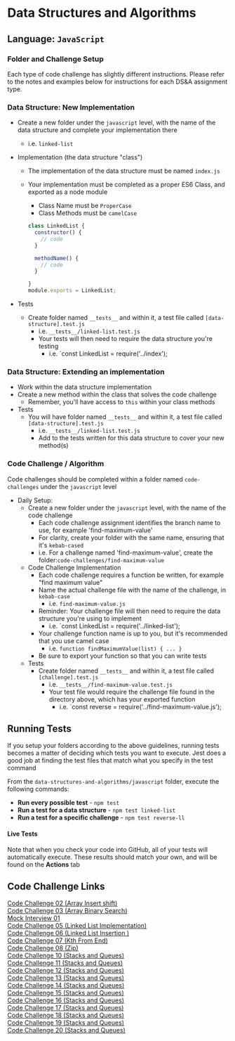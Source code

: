 # Data Structures and Algorithms

## Language: `JavaScript`

### Folder and Challenge Setup

Each type of code challenge has slightly different instructions. Please refer to the notes and examples below for instructions for each DS&A assignment type.

### Data Structure: New Implementation

- Create a new folder under the `javascript` level, with the name of the data structure and complete your implementation there
  - i.e. `linked-list`
- Implementation (the data structure "class")
  - The implementation of the data structure must be named `index.js`
  - Your implementation must be completed as a proper ES6 Class, and exported as a node module
    - Class Name must be `ProperCase`
    - Class Methods must be `camelCase`

    ```javascript
    class LinkedList {
      constructor() {
        // code
      }

      methodName() {
        // code
      }

    }
    module.exports = LinkedList;
    ```

- Tests
  - Create folder named `__tests__` and within it, a test file called `[data-structure].test.js`
    - i.e. `__tests__/linked-list.test.js`
    - Your tests will then need to require the data structure you're testing
      - i.e. `const LinkedList = require('../index');

### Data Structure: Extending an implementation

- Work within the data structure implementation
- Create a new method within the class that solves the code challenge
  - Remember, you'll have access to `this` within your class methods
- Tests
  - You will have folder named `__tests__` and within it, a test file called `[data-structure].test.js`
    - i.e. `__tests__/linked-list.test.js`
    - Add to the tests written for this data structure to cover your new method(s)

### Code Challenge / Algorithm

Code challenges should be completed within a folder named `code-challenges` under the `javascript` level

- Daily Setup:
  - Create a new folder under the `javascript` level, with the name of the code challenge
    - Each code challenge assignment identifies the branch name to use, for example 'find-maximum-value'
    - For clarity, create your folder with the same name, ensuring that it's `kebab-cased`
    - i.e. For a challenge named 'find-maximum-value', create the folder:`code-challenges/find-maximum-value`
  - Code Challenge Implementation
    - Each code challenge requires a function be written, for example "find maximum value"
    - Name the actual challenge file with the name of the challenge, in `kebab-case`
      - i.e. `find-maximum-value.js`
    - Reminder: Your challenge file will then need to require the data structure you're using to implement
      - i.e. `const LinkedList = require('../linked-list');
    - Your challenge function name is up to you, but it's recommended that you use camel case
      - i.e. `function findMaximumValue(list) { ... }`
    - Be sure to export your function so that you can write tests
  - Tests
    - Create folder named `__tests__` and within it, a test file called `[challenge].test.js`
      - i.e. `__tests__/find-maximum-value.test.js`
      - Your test file would require the challenge file found in the directory above, which has your exported function
        - i.e. `const reverse = require('../find-maximum-value.js');

## Running Tests

If you setup your folders according to the above guidelines, running tests becomes a matter of deciding which tests you want to execute.  Jest does a good job at finding the test files that match what you specify in the test command

From the `data-structures-and-algorithms/javascript` folder, execute the following commands:

- **Run every possible test** - `npm test`
- **Run a test for a data structure** - `npm test linked-list`
- **Run a test for a specific challenge** - `npm test reverse-ll`

#### Live Tests

Note that when you check your code into GitHub, all of your tests will automatically execute. These results should match your own, and will be found on the  **Actions** tab

## Code Challenge Links

[Code Challenge 02 (Array Insert shift)](./code-challenges/array-insert-shift/README.md)  
[Code Challenge 03 (Array Binary Search)](./code-challenges/array-binary-search/README.md)  
[Mock Interview 01](./code-challenges/mockInterview1/README.md)  
[Code Challenge 05 (Linked List Implementation)](./linked-list/README/Challenge-05-README.md)  
[Code Challenge 06 (Linked List Insertion )](linked-list/README/Challenge-06-README.md)  
[Code Challenge 07 (Kth From End)](linked-list/README/Challenge-07-README.md)  
[Code Challenge 08 (Zip)](linked-list//README/CHallenge%2008-README.md)  
[Code Challenge 10 (Stacks and Queues)](stacks-queues/README/Challenge-10-README.md)  
[Code Challenge 11 (Stacks and Queues)](stacks-queues/README/Challenge-11-README.md)  
[Code Challenge 12 (Stacks and Queues)](stacks-queues/README/Challenge-12-README.md)  
[Code Challenge 13 (Stacks and Queues)](stacks-queues/README/Challenge-11-README.md)  
[Code Challenge 14 (Stacks and Queues)](stacks-queues/README/Challenge-11-README.md)  
[Code Challenge 15 (Stacks and Queues)](stacks-queues/README/Challenge-11-README.md)  
[Code Challenge 16 (Stacks and Queues)](stacks-queues/README/Challenge-11-README.md)  
[Code Challenge 17 (Stacks and Queues)](stacks-queues/README/Challenge-11-README.md)  
[Code Challenge 18 (Stacks and Queues)](stacks-queues/README/Challenge-11-README.md)  
[Code Challenge 19 (Stacks and Queues)](stacks-queues/Challenge-10-README.md)  
[Code Challenge 20 (Stacks and Queues)](stacks-queues/Challenge-10-README.md)  

